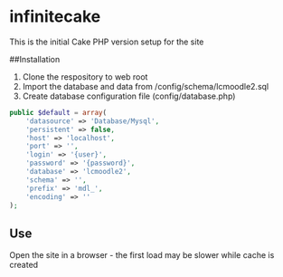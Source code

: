 infinitecake
============

This is the initial Cake PHP version setup for the site

##Installation

1. Clone the respository to web root
2. Import the database and data from /config/schema/lcmoodle2.sql
3. Create database configuration file (config/database.php)

```php
public $default = array(
    'datasource' => 'Database/Mysql',
    'persistent' => false,
    'host' => 'localhost',
    'port' => '',
    'login' => '{user}',
    'password' => '{password}',
    'database' => 'lcmoodle2',
    'schema' => '',
    'prefix' => 'mdl_',
    'encoding' => ''
);
```

## Use

Open the site in a browser - the first load may be slower while cache is created

